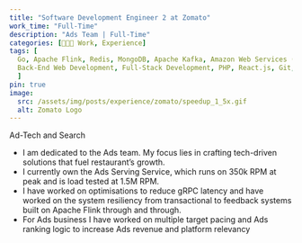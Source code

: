 ```yaml
---
title: "Software Development Engineer 2 at Zomato"
work_time: "Full-Time"
description: "Ads Team | Full-Time"
categories: [🧑🏻‍💻 Work, Experience]
tags: [
  Go, Apache Flink, Redis, MongoDB, Apache Kafka, Amazon Web Services (AWS), Amazon Dynamodb, MySQL, SQL, 
  Back-End Web Development, Full-Stack Development, PHP, React.js, Git, GitHub, Prometheus.io, Postman API
  ]
pin: true
image:
  src: /assets/img/posts/experience/zomato/speedup_1_5x.gif
  alt: Zomato Logo
---
```


Ad-Tech and Search

* I am dedicated to the Ads team. My focus lies in crafting tech-driven solutions that fuel restaurant’s growth.
* I currently own the Ads Serving Service, which runs on 350k RPM at peak and is load tested at 1.5M RPM.
* I have worked on optimisations to reduce gRPC latency and have worked on the system resiliency from transactional to feedback systems built on Apache Flink through and through.
* For Ads business I have worked on multiple target pacing and Ads ranking logic to increase Ads revenue and platform relevancy
